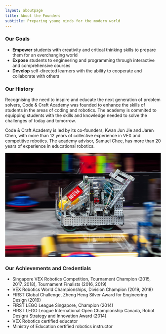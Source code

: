 ```yaml
---
layout: aboutpage
title: About the Founders
subtitle: Preparing young minds for the modern world
---
```


### Our Goals
- **Empower** students with creativity and critical thinking skills to prepare them for an everchanging world
- **Expose** students to engineering and programming through interactive and comprehensive courses
- **Develop** self-directed learners with the ability to cooperate and collaborate with others

### Our History
Recognising the need to inspire and educate the next generation of problem solvers, Code & Craft Academy was founded to enhance the skills of students in the areas of coding and robotics. The academy is commited to equipping students with the skills and knowledge needed to solve the challenges of today and tomorrow.

Code & Craft Academy is led by its co-founders, Kwan Jun Jie and Jaren Chen, with more than 12 years of collective experience in VEX and competitive robotics. The academy advisor, Samuel Chee, has more than 20 years of experience in educational robotics.

![8059A-2019-Worlds](/assets/img/8059a-2019-worlds.jpg)

### Our Achievements and Credentials
- Singapore VEX Robotics Competition, Tournament Champion (2015, 2017, 2018), Tournament Finalists (2016, 2019)
- VEX Robotics World Championships, Division Champion (2019, 2018)
- FIRST Global Challenge, Zheng Heng Silver Award for Engineering Design (2019)
- FIRST LEGO League Singapore, Champion (2014)
- FIRST LEGO League International Open Championship Canada, Robot Design/ Strategy and Innovation Award (2014)
- VEX Robotics certified educator
- Ministry of Education certified robotics instructor